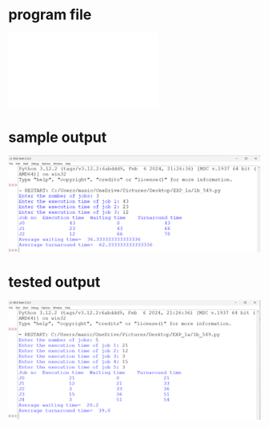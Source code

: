# program file
![# program file](9b_549.py)

# sample output
![# sample output](9b_SampleOutput_549.png)

# tested output
![# tested output](9b_TestedOutput_549.png)

